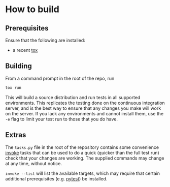 # How to build

## Prerequisites

Ensure that the following are installed:

* a recent [tox](https://tox.readthedocs.io/en/latest/)

## Building

From a command prompt in the root of the repo, run

```powershell
tox run
```

This will build a source distribution and run tests in all supported environments. This replicates the
testing done on the continuous integration server, and is the best way to ensure that any changes you make
will work on the server. If you lack any environments and cannot install them, use the `-e` flag to limit
your test run to those that you do have.

## Extras

The `tasks.py` file in the root of the repository contains some convenience [invoke](http://www.pyinvoke.org/)
tasks that can be used to do a quick (quicker than the full test run) check that your changes are working.
The supplied commands may change at any time, without notice. 

`invoke --list` will list the available targets, which may require that certain additional prerequisites
(e.g. [pytest](https://docs.pytest.org/en/latest/)) be installed.